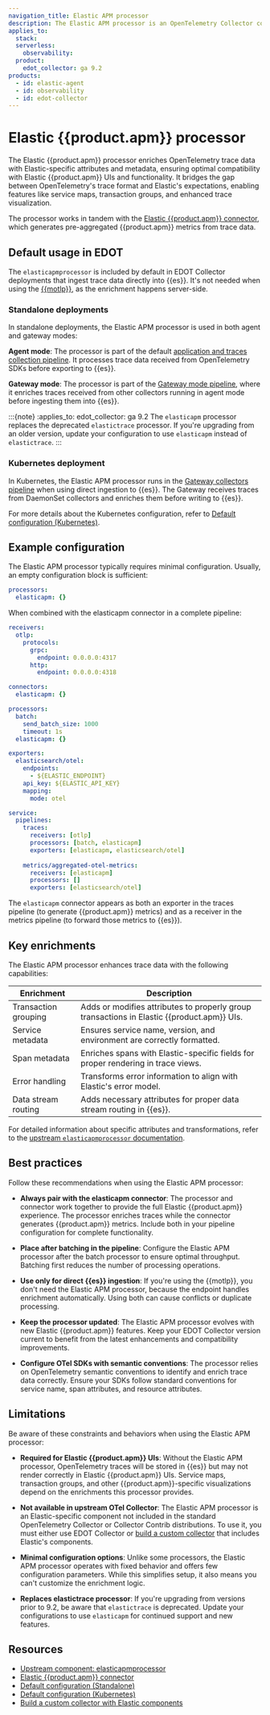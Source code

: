 ```yaml
---
navigation_title: Elastic APM processor
description: The Elastic APM processor is an OpenTelemetry Collector component that enriches OTel data for optimal use with Elastic APM.
applies_to:
  stack:
  serverless:
    observability:
  product:
    edot_collector: ga 9.2
products:
  - id: elastic-agent
  - id: observability
  - id: edot-collector
---
```


# Elastic {{product.apm}} processor

The Elastic {{product.apm}} processor enriches OpenTelemetry trace data with Elastic-specific attributes and metadata, ensuring optimal compatibility with Elastic {{product.apm}} UIs and functionality. It bridges the gap between OpenTelemetry's trace format and Elastic's expectations, enabling features like service maps, transaction groups, and enhanced trace visualization.

The processor works in tandem with the [Elastic {{product.apm}} connector](https://github.com/elastic/opentelemetry-collector-components/tree/main/connector/elasticapmconnector), which generates pre-aggregated {{product.apm}} metrics from trace data.

## Default usage in EDOT

The `elasticapmprocessor` is included by default in EDOT Collector deployments that ingest trace data directly into {{es}}. It's not needed when using the [{{motlp}}](opentelemetry://reference/motlp.md), as the enrichment happens server-side.

### Standalone deployments

In standalone deployments, the Elastic APM processor is used in both agent and gateway modes:

**Agent mode**: The processor is part of the default [application and traces collection pipeline](../config/default-config-standalone.md#application-and-traces-collection-pipeline). It processes trace data received from OpenTelemetry SDKs before exporting to {{es}}.

**Gateway mode**: The processor is part of the [Gateway mode pipeline](../config/default-config-standalone.md#gateway-mode), where it enriches traces received from other collectors running in agent mode before ingesting them into {{es}}.

:::{note}
:applies_to: edot_collector: ga 9.2
The `elasticapm` processor replaces the deprecated `elastictrace` processor. If you're upgrading from an older version, update your configuration to use `elasticapm` instead of `elastictrace`.
:::

### Kubernetes deployment

In Kubernetes, the Elastic APM processor runs in the [Gateway collectors pipeline](../config/default-config-k8s.md#gateway-collectors-pipeline) when using direct ingestion to {{es}}. The Gateway receives traces from DaemonSet collectors and enriches them before writing to {{es}}.

For more details about the Kubernetes configuration, refer to [Default configuration (Kubernetes)](../config/default-config-k8s.md).

## Example configuration

The Elastic APM processor typically requires minimal configuration. Usually, an empty configuration block is sufficient:

```yaml
processors:
  elasticapm: {}
```

When combined with the elasticapm connector in a complete pipeline:

```yaml
receivers:
  otlp:
    protocols:
      grpc:
        endpoint: 0.0.0.0:4317
      http:
        endpoint: 0.0.0.0:4318

connectors:
  elasticapm: {}

processors:
  batch:
    send_batch_size: 1000
    timeout: 1s
  elasticapm: {}

exporters:
  elasticsearch/otel:
    endpoints:
      - ${ELASTIC_ENDPOINT}
    api_key: ${ELASTIC_API_KEY}
    mapping:
      mode: otel

service:
  pipelines:
    traces:
      receivers: [otlp]
      processors: [batch, elasticapm]
      exporters: [elasticapm, elasticsearch/otel]
    
    metrics/aggregated-otel-metrics:
      receivers: [elasticapm]
      processors: []
      exporters: [elasticsearch/otel]
```

The `elasticapm` connector appears as both an exporter in the traces pipeline (to generate {{product.apm}} metrics) and as a receiver in the metrics pipeline (to forward those metrics to {{es}}).

## Key enrichments

The Elastic APM processor enhances trace data with the following capabilities:

| Enrichment | Description |
|------------|-------------|
| Transaction grouping | Adds or modifies attributes to properly group transactions in Elastic {{product.apm}} UIs. |
| Service metadata | Ensures service name, version, and environment are correctly formatted. |
| Span metadata | Enriches spans with Elastic-specific fields for proper rendering in trace views. |
| Error handling | Transforms error information to align with Elastic's error model. |
| Data stream routing | Adds necessary attributes for proper data stream routing in {{es}}. |

For detailed information about specific attributes and transformations, refer to the [upstream `elasticapmprocessor` documentation](https://github.com/elastic/opentelemetry-collector-components/tree/main/processor/elasticapmprocessor).

## Best practices

Follow these recommendations when using the Elastic APM processor:

* **Always pair with the elasticapm connector**: The processor and connector work together to provide the full Elastic {{product.apm}} experience. The processor enriches traces while the connector generates {{product.apm}} metrics. Include both in your pipeline configuration for complete functionality.

* **Place after batching in the pipeline**: Configure the Elastic APM processor after the batch processor to ensure optimal throughput. Batching first reduces the number of processing operations.

* **Use only for direct {{es}} ingestion**: If you're using the {{motlp}}, you don't need the Elastic APM processor, because the endpoint handles enrichment automatically. Using both can cause conflicts or duplicate processing.

* **Keep the processor updated**: The Elastic APM processor evolves with new Elastic {{product.apm}} features. Keep your EDOT Collector version current to benefit from the latest enhancements and compatibility improvements.

* **Configure OTel SDKs with semantic conventions**: The processor relies on OpenTelemetry semantic conventions to identify and enrich trace data correctly. Ensure your SDKs follow standard conventions for service name, span attributes, and resource attributes.

## Limitations

Be aware of these constraints and behaviors when using the Elastic APM processor:

* **Required for Elastic {{product.apm}} UIs**: Without the Elastic APM processor, OpenTelemetry traces will be stored in {{es}} but may not render correctly in Elastic {{product.apm}} UIs. Service maps, transaction groups, and other {{product.apm}}-specific visualizations depend on the enrichments this processor provides.

* **Not available in upstream OTel Collector**: The Elastic APM processor is an Elastic-specific component not included in the standard OpenTelemetry Collector or Collector Contrib distributions. To use it, you must either use EDOT Collector or [build a custom collector](../custom-collector.md) that includes Elastic's components.


* **Minimal configuration options**: Unlike some processors, the Elastic APM processor operates with fixed behavior and offers few configuration parameters. While this simplifies setup, it also means you can't customize the enrichment logic.

* **Replaces elastictrace processor**: If you're upgrading from versions prior to 9.2, be aware that `elastictrace` is deprecated. Update your configurations to use `elasticapm` for continued support and new features.

## Resources

* [Upstream component: elasticapmprocessor](https://github.com/elastic/opentelemetry-collector-components/tree/main/processor/elasticapmprocessor)
* [Elastic {{product.apm}} connector](https://github.com/elastic/opentelemetry-collector-components/tree/main/connector/elasticapmconnector)
* [Default configuration (Standalone)](../config/default-config-standalone.md#application-and-traces-collection-pipeline)
* [Default configuration (Kubernetes)](../config/default-config-k8s.md)
* [Build a custom collector with Elastic components](../custom-collector.md)


